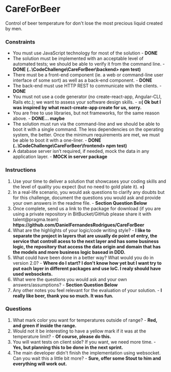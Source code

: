 # CareForBeer
Control of beer temperature for don't lose the most precious liquid created by men.</br>
<h3>Constraints</h3>
<ul>
<li>You must use JavaScript technology for most of the solution - <b>DONE</b></li>
<li>The solution must be implemented with an acceptable level of automated tests; we
should be able to verify it from the command line. - <b>DONE (..\CodeChallenge\CareForBeer\backend> npm test)</b></li>
<li>There must be a front-end component (ie. a web or command-line user interface of
some sort) as well as a back-end component. - <b>DONE</b></li>
<li>The back-end must use HTTP REST to communicate with the clients. - <b>DONE</b></li>
<li>You must not use a code generator (no create-react-app, Angular-CLI, Rails etc.); we
want to assess your software design skills. - <b>=( Ok but I was inspired by what react-create-app create for us, sorry.</b></li>
<li>You are free to use libraries, but not frameworks, for the same reason above. - <b>DONE... maybe</b></li>
<li>The solution must run via the command-line and we should be able to boot it with a
single command. The less dependencies on the operating system, the better. Once
the minimum requirements are met, we must be able to boot it with a one-liner. - <b>DONE (..\CodeChallenge\CareForBeer\frontend> npm test)</b></li>
<li>A database server isn’t required, if needed, mock the data in any application layer. - <b>MOCK in server package</b></li>
</ul>
<h3>Instructions</h3>
<ol>
<li>Use your time to deliver a solution that showcases your coding skills and the level of
quality you expect (but no need to gold plate it). <b>=)</b></li>
<li>In a real-life scenario, you would ask questions to clarify any doubts but for this
challenge, document the questions you would ask and provide your own answers in
the readme file. - <b>Section Question Below</b></li>
<li>Once complete, send us a link to the package for download (if you are using a private
repository in BitBucket/GitHub please share it with talent@pragma.team) <b>https://github.com/DanielFernandesRodrigues/CareForBeer</b></li>
<li>What are the highlights of your logic/code writing style? - <b>I like to separate the project in layers that are usually de point of entry, the service that controll acess to the next layer and has some business logic, the repository that access the data origin and domain that has the models and more business logic basead in DDD.</b></li>
<li>What could have been done in a better way? What would you do in version 2.0? - <b>Where do I start? I don't know how yet but I want try to put each layer in different packages and use IoC. I realy should have used websockets.</b></li>
<li>What were the questions you would ask and your own answers/assumptions? - <b>Section Question Below</b></li>
<li>Any other notes you feel relevant for the evaluation of your solution. - <b>I really like beer, thank you so much. It was fun.</b></li>
</ol>
<h3>Questions</h3>
<ol>
<li>What mark color you want for temperatures outside of range? - <b>Red, and green if inside the range.</b></li>
<li>Would not it be interesting to have a yellow mark if it was at the temperature limit? - <b>Of course, please do this.</b></li>
<li>You will want tests on client side? If you want, we need more time. - <b>Yes, but planning this to be done in the next sprint.</b></li>
<li>The main developer didn't finish the implementation using websocket. Can you wait this a little bit more? - <b>Sure, offer some Stout to him and everything will work out.</b></li>
</ol>
